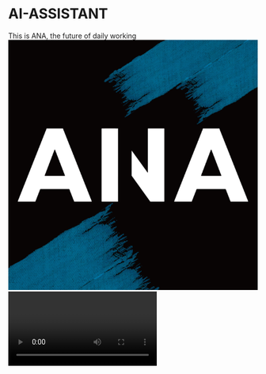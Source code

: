 # AI-ASSISTANT
This is ANA, the future of daily working
![](https://github.com/AdixPlaysGames/AI-ASSISTANT/blob/main/VISUAL/ANAlogo.png)
![](https://github.com/AdixPlaysGames/AI-ASSISTANT/blob/main/VISUAL/PRESENTATION.mp4)
